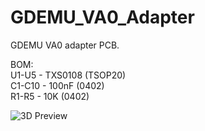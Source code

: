 # GDEMU_VA0_Adapter
GDEMU VA0 adapter PCB.

BOM:\
  U1-U5 - TXS0108 (TSOP20)\
  C1-C10 - 100nF (0402)\
  R1-R5 - 10K (0402)
  
  
![3D Preview](https://github.com/nikita600/GDEMU_VA0_Adapter/assets/510482/462fa5f0-28d6-44a6-b6d2-3f3fe72face4)
